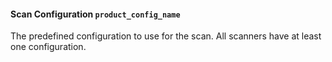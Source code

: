 #### Scan Configuration `product_config_name`
The predefined configuration to use for the scan. All scanners have at least one configuration.